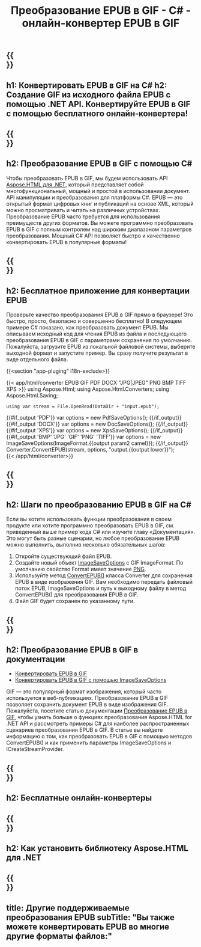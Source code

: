 ﻿---
translation: true
template: /templates/_template-conversion-child.md
title: Преобразование EPUB в GIF - C# - онлайн-конвертер EPUB в GIF
description: Пример кода для преобразования EPUB в GIF на C#. Легко используйте API преобразователя в ASP.NET или любом приложении .NET. Попробуйте онлайн-конвертер EPUB в GIF бесплатно!
url: /net/conversion/epub-to-gif/
family: html
platformtag: net
feature: conversion
informat: EPUB
outformat: GIF
otherformats: PDF DOCX XPS BMP JPEG PNG TIFF
---

{{<section banner>}}
---
h1: Конвертировать EPUB в GIF на C#
h2: Создание GIF из исходного файла EPUB с помощью .NET API. Конвертируйте EPUB в GIF с помощью бесплатного онлайн-конвертера!
---

{{<section overview>}}
---
h2: Преобразование EPUB в GIF с помощью C#
---

Чтобы преобразовать EPUB в GIF, мы будем использовать API [Aspose.HTML для .NET,](https://products.aspose.com/html/net/) который представляет собой многофункциональный, мощный и простой в использовании документ. API манипуляции и преобразования для платформы C#. EPUB — это открытый формат цифровых книг и публикаций на основе XML, который можно просматривать и читать на различных устройствах. Преобразование EPUB часто требуется для использования преимуществ других форматов. Вы можете программно преобразовать EPUB в GIF с полным контролем над широким диапазоном параметров преобразования. Мощный C# API позволяет быстро и качественно конвертировать EPUB в популярные форматы!

{{<section demos>}}
---
h2: Бесплатное приложение для конвертации EPUB
---

Проверьте качество преобразования EPUB в GIF прямо в браузере! Это быстро, просто, безопасно и совершенно бесплатно! В следующем примере C# показано, как преобразовать документ EPUB. Мы описываем исходный код для чтения EPUB из файла и последующего преобразования EPUB в GIF с параметрами сохранения по умолчанию. Пожалуйста, загрузите EPUB из локальной файловой системы, выберите выходной формат и запустите пример. Вы сразу получите результат в виде отдельного файла.

{{<section "app-pluging" i18n-exclude>}}

{{< app/html/converter EPUB GIF PDF DOCX "JPG|JPEG" PNG BMP TIFF XPS >}}
using Aspose.Html;
using Aspose.Html.Converters;
using Aspose.Html.Saving;

    using var stream = File.OpenRead(DataDir + "input.epub");
{{#if_output 'PDF'}}
    var options = new PdfSaveOptions();
{{/if_output}}
{{#if_output 'DOCX'}}
    var options = new DocSaveOptions();
{{/if_output}}
{{#if_output 'XPS'}}
    var options = new XpsSaveOptions();
{{/if_output}}
{{#if_output 'BMP' 'JPG' 'GIF' 'PNG' 'TIFF'}}
    var options = new ImageSaveOptions(ImageFormat.{{output param2 camel}});
{{/if_output}}
    Converter.ConvertEPUB(stream, options, "output.{{output lower}}");   
{{< /app/html/converter>}}


{{<section steps>}}
---
h2: Шаги по преобразованию EPUB в GIF на C#
---

Если вы хотите использовать функции преобразования в своем продукте или хотите программно преобразовать EPUB в GIF, см. приведенный выше пример кода C# или изучите главу «Документация». Это могут быть разные сценарии, но любое преобразование EPUB можно выполнить, выполнив несколько обязательных шагов:

1. Откройте существующий файл EPUB.
1. Создайте новый объект [ImageSaveOptions](https://reference.aspose.com/html/net/aspose.html.saving/imagesaveoptions/) с GIF ImageFormat. По умолчанию свойство Format имеет значение [PNG](https://reference.aspose.com/html/net/aspose.html.rendering.image/imageformat/).
1. Используйте метод [ConvertEPUB()](https://reference.aspose.com/html/net/aspose.html.converters.converter/convertepub/) класса Converter для сохранения EPUB в виде изображения GIF. Вам необходимо передать файловый поток EPUB, ImageSaveOptions и путь к выходному файлу в метод ConvertEPUB() для преобразования EPUB в GIF.
1. Файл GIF будет сохранен по указанному пути.

{{<section documentation>}}
---
h2: Преобразование EPUB в GIF в документации
---

  - <a href="https://docs.aspose.com/html/net/converting-between-formats/epub-to-gif/#convert-epub-to-gif" target="_blank">Конвертировать EPUB в GIF</a>
  - <a href="https://docs.aspose.com/html/net/converting-between-formats/epub-to-gif/#convert-epub-to-gif-using-imagesaveoptions" target="_blank" >Конвертировать EPUB в GIF с помощью ImageSaveOptions</a>

GIF — это популярный формат изображения, который часто используется в веб-публикациях. Преобразование EPUB в GIF позволяет сохранить документ EPUB в виде изображения GIF. Пожалуйста, посетите статью документации [Преобразование EPUB в GIF](https://docs.aspose.com/html/net/converting-between-formats/html-to-gif/), чтобы узнать больше о функциях преобразования Aspose.HTML for .NET API и рассмотреть примеры C# для наиболее распространенных сценариев преобразования EPUB в GIF. В статье вы найдете информацию о том, как преобразовать EPUB в GIF с помощью методов ConvertEPUB() и как применить параметры ImageSaveOptions и ICreateStreamProvider.

{{<section online-converters>}}
---
h2: Бесплатные онлайн-конвертеры
---

{{<section get-started>}}
---
h2: Как установить библиотеку Aspose.HTML для .NET
---

{{<section other-conversions>}}
---
title: Другие поддерживаемые преобразования EPUB
subTitle: "Вы также можете конвертировать EPUB во многие другие форматы файлов:"
---